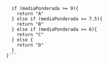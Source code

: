 ``` let mediaPonderada = (p1 + p2 + ex) / 3
    
    if (mediaPonderada >= 9){
      return "A"
    } else if (mediaPonderada >= 7.5){
      return "B"
    } else if (mediaPonderada >= 6){
      return "C"
    } else {
      return "D"
    }
  }```